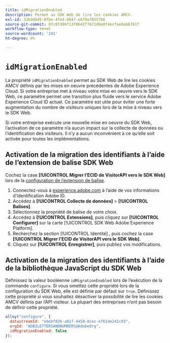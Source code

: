 ```yaml
---
title: idMigrationEnabled
description: Permet au SDK Web de lire les cookies AMCV.
exl-id: 33b9d645-0fbe-4fe4-8847-e6f9e78557b6
source-git-commit: 8fc0fd96f13f0642f7671d0e0f4ecfae8ab6761f
workflow-type: tm+mt
source-wordcount: '241'
ht-degree: 0%

---
```


# `idMigrationEnabled`

La propriété `idMigrationEnabled` permet au SDK Web de lire les cookies AMCV définis par les mises en oeuvre précédentes de Adobe Experience Cloud. Si votre entreprise met à niveau votre mise en oeuvre vers le SDK Web, ce paramètre permet une transition plus fluide vers le service Adobe Experience Cloud ID actuel. Ce paramètre est utile pour éviter une forte augmentation du nombre de visiteurs uniques lors de la mise à niveau vers le SDK Web.

Si votre entreprise exécute une nouvelle mise en oeuvre du SDK Web, l’activation de ce paramètre n’a aucun impact sur la collecte de données ou l’identification des visiteurs. Il n’y a aucun inconvénient à ce qu’elle soit activée pour toutes les implémentations.

## Activation de la migration des identifiants à l’aide de l’extension de balise SDK Web

Cochez la case **[!UICONTROL Migrer l’ECID de VisitorAPI vers le SDK Web]** lors de la [configuration de l’extension de balise](/help/tags/extensions/client/web-sdk/web-sdk-extension-configuration.md).

1. Connectez-vous à [experience.adobe.com](https://experience.adobe.com?lang=fr) à l’aide de vos informations d’identification Adobe ID.
1. Accédez à **[!UICONTROL Collecte de données]** > **[!UICONTROL Balises]**.
1. Sélectionnez la propriété de balise de votre choix.
1. Accédez à **[!UICONTROL Extensions]**, puis cliquez sur **[!UICONTROL Configurer]** sur la carte [!UICONTROL SDK Web Adobe Experience Platform].
1. Recherchez la section [!UICONTROL Identité] , puis cochez la case **[!UICONTROL Migrer l’ECID de VisitorAPI vers le SDK Web]**.
1. Cliquez sur **[!UICONTROL Enregistrer]**, puis publiez vos modifications.

## Activation de la migration des identifiants à l’aide de la bibliothèque JavaScript du SDK Web

Définissez la valeur booléenne `idMigrationEnabled` lors de l’exécution de la commande `configure`. Si vous omettez cette propriété lors de la configuration du SDK Web, elle est définie par défaut sur `true`. Définissez cette propriété si vous souhaitez désactiver la possibilité de lire les cookies AMCV définis par l’API visiteur. La plupart des entreprises n’ont pas besoin de définir cette propriété.

```js
alloy("configure", {
  datastreamId: "ebebf826-a01f-4458-8cec-ef61de241c93",
  orgId: "ADB3LETTERSANDNUMBERS@AdobeOrg",
  idMigrationEnabled: false
});
```
